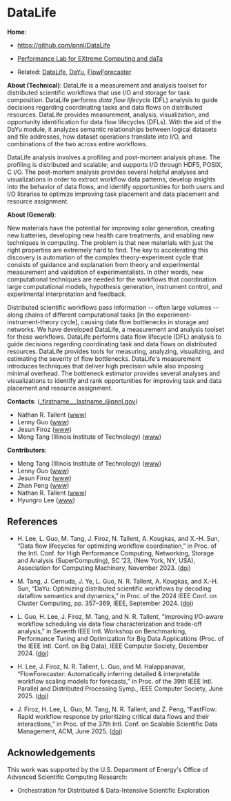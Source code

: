 <!-- -*-Mode: markdown;-*- -->
<!-- $Id$ -->


DataLife
=============================================================================

**Home**:
  - https://github.com/pnnl/DataLife
  
  - [Performance Lab for EXtreme Computing and daTa](https://github.com/perflab-exact)

  - Related: 
  [DataLife](https://github.com/pnnl/DataLife),
  [DaYu](https://github.com/pnnl/DaYu),
  [FlowForecaster](https://github.com/pnnl/FlowForecaster)


**About (Technical)**: 
DataLife is a measurement and analysis toolset for distributed
scientific workflows that use I/O and storage for task
composition. DataLife performs _data flow lifecycle_ (DFL) analysis to
guide decisions regarding coordinating tasks and data flows on
distributed resources. DataLife provides measurement, analysis,
visualization, and opportunity identification for data flow lifecycles
(DFLs). With the aid of the DaYu module, it analyzes semantic
relationships between logical datasets and file addresses, how dataset
operations translate into I/O, and combinations of the two across
entire workflows.

DataLife analysis involves a profiling and post-mortem analysis
phase. The profiling is distributed and scalable; and supports I/O
through HDF5, POSIX, C I/O.  The post-mortem analysis provides several
helpful analyses and visualizations in order to extract workflow data
patterns, develop insights into the behavior of data flows, and
identify opportunities for both users and I/O libraries to optimize
improving task placement and data placement and resource assignment.


**About (General)**: 

New materials have the potential for improving solar generation,
creating new batteries, developing new health care treatments, and
enabling new techniques in computing. The problem is that new
materials with just the right properties are extremely hard to
find. The key to accelerating this discovery is automation of the
complex theory-experiment cycle that consists of guidance and
explanation from theory and experimental measurement and validation of
experimentalists. In other words, new computational techniques are
needed for the workflows that coordination large computational models,
hypothesis generation, instrument control, and experimental
interpretation and feedback.

Distributed scientific workflows pass information -- often large
volumes -- along chains of different computational tasks [in the
experiment-instrument-theory cycle], causing data flow bottlenecks in
storage and networks. We have developed DataLife, a measurement and
analysis toolset for these workflows. DataLife performs data flow
lifecycle (DFL) analysis to guide decisions regarding coordinating
task and data flows on distributed resources. DataLife provides tools
for measuring, analyzing, visualizing, and estimating the severity of
flow bottlenecks. DataLife's measurement introduces techniques that
deliver high precision while also imposing minimal overhead. The
bottleneck estimator provides several analyses and visualizations to
identify and rank opportunities for improving task and data placement
and resource assignment.


**Contacts**: (_firstname_._lastname_@pnnl.gov)

  - Nathan R. Tallent ([www](https://nathantallent.github.io))
  - Lenny Guo ([www](https://www.pnnl.gov/people/luanzheng-guo))
  - Jesun Firoz ([www](https://www.pnnl.gov/people/jesun-firoz))
  - Meng Tang (Illinois Institute of Technology) ([www](https://scholar.google.com/citations?user=KXC9NesAAAAJ&hl=en))
  
  <!-- Hyungro Lee ([www](https://lee212.github.io/)) -->


**Contributors**:
  - Meng Tang (Illinois Institute of Technology) ([www](https://scholar.google.com/citations?user=KXC9NesAAAAJ&hl=en))
  - Lenny Guo ([www](https://www.pnnl.gov/people/luanzheng-guo))
  - Jesun Firoz ([www](https://www.pnnl.gov/people/jesun-firoz))
  - Zhen Peng ([www](https://johnpzh.github.io))
  - Nathan R. Tallent ([www](https://nathantallent.github.io))
  - Hyungro Lee ([www](https://lee212.github.io/))



References
-----------------------------------------------------------------------------

* H. Lee, L. Guo, M. Tang, J. Firoz, N. Tallent, A. Kougkas, and X.-H. Sun, “Data flow lifecycles for optimizing workflow coordination,” in Proc. of the Intl. Conf. for High Performance Computing, Networking, Storage and Analysis (SuperComputing), SC ’23, (New York, NY, USA), Association for Computing Machinery, November 2023. ([doi](https://doi.org/10.1145/3581784.3607104))

* M. Tang, J. Cernuda, J. Ye, L. Guo, N. R. Tallent, A. Kougkas, and X.-H. Sun, “DaYu: Optimizing distributed scientific workflows by decoding dataflow semantics and dynamics,” in Proc. of the 2024 IEEE Conf. on Cluster Computing, pp. 357–369, IEEE, September 2024. ([doi](https://doi.org/10.1109/CLUSTER59578.2024.00038))

* L. Guo, H. Lee, J. Firoz, M. Tang, and N. R. Tallent, “Improving I/O-aware workflow scheduling via data flow characterization and trade-off analysis,” in Seventh IEEE Intl. Workshop on Benchmarking, Performance Tuning and Optimization for Big Data Applications (Proc. of the IEEE Intl. Conf. on Big Data), IEEE Computer Society, December 2024.  ([doi](https://doi.org/10.1109/BigData62323.2024.10825855))

* H. Lee, J. Firoz, N. R. Tallent, L. Guo, and M. Halappanavar, “FlowForecaster: Automatically inferring detailed & interpretable workflow scaling models for forecasts,” in Proc. of the 39th IEEE Intl. Parallel and Distributed Processing Symp., IEEE Computer Society, June 2025. ([doi](https://doi.org/10.1109/IPDPS64566.2025.00045))

* J. Firoz, H. Lee, L. Guo, M. Tang, N. R. Tallent, and Z. Peng, “FastFlow: Rapid workflow response by prioritizing critical data flows and their interactions,” in Proc. of the 37th Intl. Conf. on Scalable Scientific Data Management, ACM, June 2025. ([doi](https://doi.org/10.1145/3733723.3733735))



Acknowledgements
-----------------------------------------------------------------------------

This work was supported by the U.S. Department of Energy's Office of
Advanced Scientific Computing Research:

- Orchestration for Distributed & Data-Intensive Scientific Exploration



